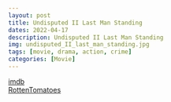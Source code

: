 ```yaml
---
layout: post
title: Undisputed II Last Man Standing
dates: 2022-04-17
description: Undisputed II Last Man Standing
img: undisputed_II_last_man_standing.jpg
tags: [movie, drama, action, crime]
categories: [Movie]
---
```


[imdb](https://www.imdb.com/title/tt0443676/)  
[RottenTomatoes](https://www.rottentomatoes.com/m/undisputed_2_last_man_standing)
